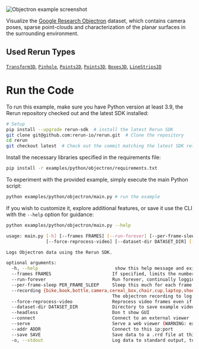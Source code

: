<!--[metadata]
title = "Objectron"
tags = ["2D", "3D", "object-detection", "pinhole-camera"]
description = "Example of using the Rerun SDK to log the Google Research Objectron dataset."
thumbnail = "https://static.rerun.io/objectron/8ea3a37e6b4af2e06f8e2ea5e70c1951af67fea8/480w.png"
thumbnail_dimensions = [480, 268]
# channel = "release"  - Disabled because it sometimes have bad first-frame heuristics
build_args = ["--frames=150"]
-->

<picture>
  <source media="(max-width: 480px)" srcset="https://static.rerun.io/objectron/8ea3a37e6b4af2e06f8e2ea5e70c1951af67fea8/480w.png">
  <source media="(max-width: 768px)" srcset="https://static.rerun.io/objectron/8ea3a37e6b4af2e06f8e2ea5e70c1951af67fea8/768w.png">
  <source media="(max-width: 1024px)" srcset="https://static.rerun.io/objectron/8ea3a37e6b4af2e06f8e2ea5e70c1951af67fea8/1024w.png">
  <source media="(max-width: 1200px)" srcset="https://static.rerun.io/objectron/8ea3a37e6b4af2e06f8e2ea5e70c1951af67fea8/1200w.png">
  <img src="https://static.rerun.io/objectron/8ea3a37e6b4af2e06f8e2ea5e70c1951af67fea8/full.png" alt="Objectron example screenshot">
</picture>

Visualize the [Google Research Objectron](https://github.com/google-research-datasets/Objectron) dataset, which contains camera poses, sparse point-clouds and characterization of the planar surfaces in the surrounding environment.

## Used Rerun Types
[`Transform3D`](https://www.rerun.io/docs/reference/types/archetypes/transform3d), [`Pinhole`](https://www.rerun.io/docs/reference/types/archetypes/pinhole), [`Points2D`](https://www.rerun.io/docs/reference/types/archetypes/points2d),  [`Points3D`](https://www.rerun.io/docs/reference/types/archetypes/points3d), [`Boxes3D`](https://www.rerun.io/docs/reference/types/archetypes/boxes3d), [`LineStrips2D`](https://www.rerun.io/docs/reference/types/archetypes/line_strips2d)

# Run the Code
To run this example, make sure you have Python version at least 3.9, the Rerun repository checked out and the latest SDK installed:
```bash
# Setup 
pip install --upgrade rerun-sdk  # install the latest Rerun SDK
git clone git@github.com:rerun-io/rerun.git  # Clone the repository
cd rerun
git checkout latest  # Check out the commit matching the latest SDK release
```
Install the necessary libraries specified in the requirements file:
```bash
pip install -r examples/python/objectron/requirements.txt
```
To experiment with the provided example, simply execute the main Python script:
```bash
python examples/python/objectron/main.py # run the example
```
If you wish to customize it, explore additional features, or save it use the CLI with the `--help` option for guidance:
```bash
python examples/python/objectron/main.py --help 

usage: main.py [-h] [--frames FRAMES] [--run-forever] [--per-frame-sleep PER_FRAME_SLEEP] [--recording {bike,book,bottle,camera,cereal_box,chair,cup,laptop,shoe}]
               [--force-reprocess-video] [--dataset-dir DATASET_DIR] [--headless] [--connect] [--serve] [--addr ADDR] [--save SAVE] [-o]

Logs Objectron data using the Rerun SDK.

optional arguments:
  -h, --help                             show this help message and exit
  --frames FRAMES                       If specified, limits the number of frames logged
  --run-forever                         Run forever, continually logging data.
  --per-frame-sleep PER_FRAME_SLEEP     Sleep this much for each frame read, if --run-forever
  --recording {bike,book,bottle,camera,cereal_box,chair,cup,laptop,shoe}
                                        The objectron recording to log to Rerun.
  --force-reprocess-video               Reprocess video frames even if they already exist
  --dataset-dir DATASET_DIR             Directory to save example videos to.
  --headless                            Don t show GUI
  --connect                             Connect to an external viewer
  --serve                               Serve a web viewer (WARNING: experimental feature)
  --addr ADDR                           Connect to this ip:port
  --save SAVE                           Save data to a .rrd file at this path
  -o, --stdout                          Log data to standard output, to be piped into a Rerun Viewer
```


[//]: # (Example of using the Rerun SDK to log the [Objectron]&#40;https://github.com/google-research-datasets/Objectron&#41; dataset.)

[//]: # (> The Objectron dataset is a collection of short, object-centric video clips, which are accompanied by AR session metadata that includes camera poses, sparse point-clouds and characterization of the planar surfaces in the surrounding environment.)

